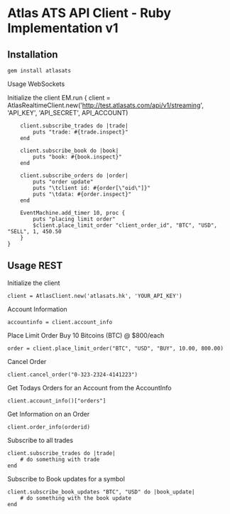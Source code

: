 Atlas ATS API Client - Ruby Implementation v1
=============================================

Installation
------------

	gem install atlasats

Usage WebSockets

Initialize the client
	EM.run {
		client = AtlasRealtimeClient.new('http://test.atlasats.com/api/v1/streaming', 'API_KEY', 'API_SECRET', API_ACCOUNT)

		client.subscribe_trades do |trade|
			puts "trade: #{trade.inspect}"
		end

		client.subscribe_book do |book|
			puts "book: #{book.inspect}"
		end

		client.subscribe_orders do |order|
			puts "order update"
			puts "\tclient id: #{order[\"oid\"]}"
			puts "\tdata: #{order.inspect}"
		end

		EventMachine.add_timer 10, proc {
			puts "placing limit order"
			$client.place_limit_order "client_order_id", "BTC", "USD", "SELL", 1, 450.50
		}
	}


Usage REST
---------

Initialize the client

	client = AtlasClient.new('atlasats.hk', 'YOUR_API_KEY')
	
Account Information

	accountinfo = client.account_info

Place Limit Order Buy 10 Bitcoins (BTC) @ $800/each

	order = client.place_limit_order("BTC", "USD", "BUY", 10.00, 800.00)

Cancel Order

	client.cancel_order("0-323-2324-4141223")

Get Todays Orders for an Account from the AccountInfo

	client.account_info()["orders"]

Get Information on an Order

	client.order_info(orderid)
	
Subscribe to all trades
	
	client.subscribe_trades do |trade|
		# do something with trade
	end
	
Subscribe to Book updates for a symbol
	
	client.subscribe_book_updates "BTC", "USD" do |book_update|
		# do something with the book update
	end
